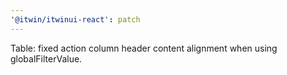 ```yaml
---
'@itwin/itwinui-react': patch
---
```


Table: fixed action column header content alignment when using globalFilterValue.
